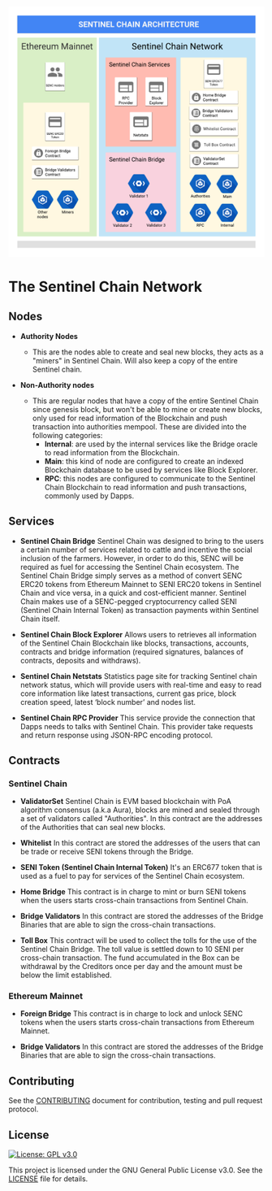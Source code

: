 ﻿<div style="text-align:center">
  <img alt="Sentinel Chain" src="doc/img/sentinel-chain-arch.png" />
</div>

# The Sentinel Chain Network

## Nodes

* **Authority Nodes**
  * This are the nodes able to create and seal new blocks, they acts as a "miners" in Sentinel Chain. Will also keep a copy of the entire Sentinel chain.

* **Non-Authority nodes**
  * This are regular nodes that have a copy of the entire Sentinel Chain since genesis block, but won't be able to mine or create new blocks, only used for read information of the Blockchain and push transaction into authorities mempool. These are divided into the following categories:
    * **Internal**: are used by the internal services like the Bridge oracle to read information from the Blockchain.
    * **Main**: this kind of node are configured to create an indexed Blockchain database to be used by services like Block Explorer.
    * **RPC**: this nodes are configured to communicate to the Sentinel Chain Blockchain to read information and push transactions, commonly used by Dapps.

## Services

* **Sentinel Chain Bridge**
Sentinel Chain was designed to bring to the users a certain number of services related to cattle and incentive the social inclusion of the farmers. However, in order to do this, SENC will be required as fuel for accessing the Sentinel Chain ecosystem. The Sentinel Chain Bridge simply serves as a method of convert SENC ERC20 tokens from Ethereum Mainnet to SENI ERC20 tokens in Sentinel Chain and vice versa, in a quick and cost-efficient manner. Sentinel Chain makes use of a SENC-pegged cryptocurrency called SENI (Sentinel Chain Internal Token) as transaction payments within Sentinel Chain itself.

* **Sentinel Chain Block Explorer**
Allows users to retrieves all information of the Sentinel Chain Blockchain like blocks, transactions, accounts, contracts and bridge information (required signatures, balances of contracts, deposits and withdraws).

* **Sentinel Chain Netstats**
Statistics page site for tracking Sentinel chain network status, which will provide users with real-time and easy to read core information like latest transactions, current gas price, block creation speed,  latest ‘block number’ and nodes list.

* **Sentinel Chain RPC Provider**
This service provide the connection that Dapps needs to talks with Sentinel Chain. This provider take requests and return response using JSON-RPC encoding protocol.

## Contracts

### Sentinel Chain

* **ValidatorSet**
Sentinel Chain is EVM based blockchain with PoA algorithm consensus (a.k.a Aura), blocks are mined and sealed through a set of validators called "Authorities". In this contract are the addresses of the Authorities that can seal new blocks.

* **Whitelist**
In this contract are stored the addresses of the users that can be trade or receive SENI tokens through the Bridge.

* **SENI Token (Sentinel Chain Internal Token)**
It's an ERC677 token that is used as a fuel to pay for services of the Sentinel Chain ecosystem.

* **Home Bridge**
This contract is in charge to mint or burn SENI tokens when the users starts cross-chain transactions from Sentinel Chain.

* **Bridge Validators**
In this contract are stored the addresses of the Bridge Binaries that are able to sign the cross-chain transactions.

* **Toll Box**
This contract will be used to collect the tolls for the use of the Sentinel Chain Bridge. The toll value is settled down to 10 SENI per cross-chain transaction. The fund accumulated in the Box can be withdrawal by the Creditors once per day and the amount must be below the limit established.

### Ethereum Mainnet

* **Foreign Bridge**
This contract is in charge to lock and unlock SENC tokens when the users starts cross-chain transactions from Ethereum Mainnet.

* **Bridge Validators**
In this contract are stored the addresses of the Bridge Binaries that are able to sign the cross-chain transactions.

## Contributing

See the [CONTRIBUTING](CONTRIBUTING.md) document for contribution, testing and pull request protocol.

## License

[![License: GPL v3.0](https://img.shields.io/badge/License-GPL%20v3-blue.svg)](https://www.gnu.org/licenses/gpl-3.0)

This project is licensed under the GNU General Public License v3.0. See the [LICENSE](LICENSE) file for details.
